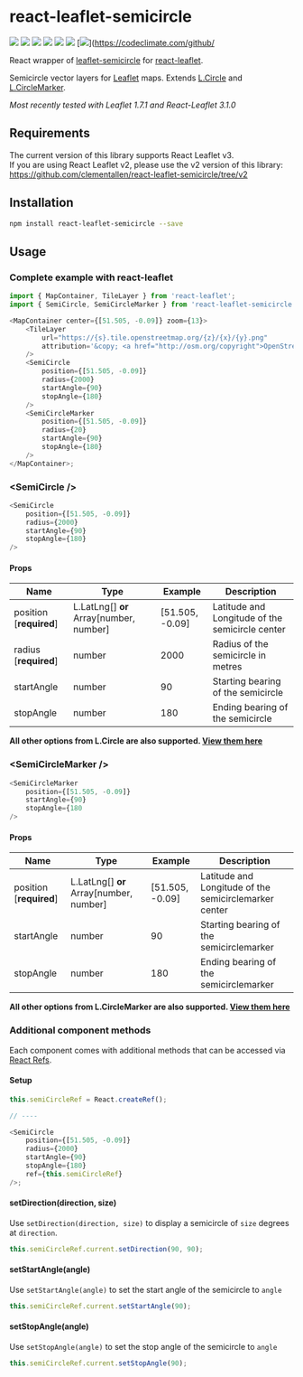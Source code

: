 # react-leaflet-semicircle

[![](https://img.shields.io/npm/v/react-leaflet-semicircle.svg?style=flat-square)](http://npmjs.com/package/react-leaflet-semicircle)
[![](https://img.shields.io/npm/dt/react-leaflet-semicircle.svg?style=flat-square)](http://npmjs.com/package/react-leaflet-semicircle)
[![](https://img.shields.io/github/license/clementallen/react-leaflet-semicircle.svg?style=flat-square)](https://github.com/clementallen/react-leaflet-semicircle)
[![](https://img.shields.io/david/clementallen/react-leaflet-semicircle.svg?style=flat-square)](https://david-dm.org/clementallen/react-leaflet-semicircle)
[![](https://img.shields.io/david/dev/clementallen/react-leaflet-semicircle.svg?style=flat-square)](https://david-dm.org/clementallen/react-leaflet-semicircle?type=dev)
[![](https://img.shields.io/codeclimate/coverage/clementallen/react-leaflet-semicircle.svg?style=flat-square)](https://codeclimate.com/github/clementallen/react-leaflet-semicircle)
[![](https://img.shields.io/codeclimate/maintainability/clementallen/react-leaflet-semicircle.svg?style=flat-square)](https://codeclimate.com/github/

React wrapper of [leaflet-semicircle](https://github.com/jieter/Leaflet-semicircle)
for [react-leaflet](https://github.com/PaulLeCam/react-leaflet).

Semicircle vector layers for [Leaflet](https://leafletjs.com) maps. Extends [L.Circle](http://leafletjs.com/reference.html#circle) and [L.CircleMarker](http://leafletjs.com/reference.html#circlemarker).

_Most recently tested with Leaflet 1.7.1 and React-Leaflet 3.1.0_

## Requirements

The current version of this library supports React Leaflet v3. <br/>
If you are using React Leaflet v2, please use the v2 version of this library: <br/>
https://github.com/clementallen/react-leaflet-semicircle/tree/v2

## Installation

```bash
npm install react-leaflet-semicircle --save
```

## Usage

### Complete example with react-leaflet

```javascript
import { MapContainer, TileLayer } from 'react-leaflet';
import { SemiCircle, SemiCircleMarker } from 'react-leaflet-semicircle';

<MapContainer center={[51.505, -0.09]} zoom={13}>
    <TileLayer
        url="https://{s}.tile.openstreetmap.org/{z}/{x}/{y}.png"
        attribution='&copy; <a href="http://osm.org/copyright">OpenStreetMap</a> contributors'
    />
    <SemiCircle
        position={[51.505, -0.09]}
        radius={2000}
        startAngle={90}
        stopAngle={180}
    />
    <SemiCircleMarker
        position={[51.505, -0.09]}
        radius={20}
        startAngle={90}
        stopAngle={180}
    />
</MapContainer>;
```

### \<SemiCircle />

```javascript
<SemiCircle
    position={[51.505, -0.09]}
    radius={2000}
    startAngle={90}
    stopAngle={180}
/>
```

#### Props

| Name                    | Type                                      | Example           | Description                                     |
| ----------------------- | ----------------------------------------- | ----------------- | ----------------------------------------------- |
| position [**required**] | L.LatLng[] **or** Array\[number, number\] | \[51.505, -0.09\] | Latitude and Longitude of the semicircle center |
| radius [**required**]   | number                                    | 2000              | Radius of the semicircle in metres              |
| startAngle              | number                                    | 90                | Starting bearing of the semicircle              |
| stopAngle               | number                                    | 180               | Ending bearing of the semicircle                |

**All other options from L.Circle are also supported. [View them here](https://leafletjs.com/reference#circle)**

### \<SemiCircleMarker />

```javascript
<SemiCircleMarker
    position={[51.505, -0.09]}
    startAngle={90}
    stopAngle={180
/>
```

#### Props

| Name                    | Type                                      | Example           | Description                                           |
| ----------------------- | ----------------------------------------- | ----------------- | ----------------------------------------------------- |
| position [**required**] | L.LatLng[] **or** Array\[number, number\] | \[51.505, -0.09\] | Latitude and Longitude of the semicirclemarker center |
| startAngle              | number                                    | 90                | Starting bearing of the semicirclemarker              |
| stopAngle               | number                                    | 180               | Ending bearing of the semicirclemarker                |

**All other options from L.CircleMarker are also supported. [View them here](https://leafletjs.com/reference#circlemarker)**

### Additional component methods

Each component comes with additional methods that can be accessed via [React Refs](https://reactjs.org/docs/refs-and-the-dom.html).

#### Setup

```javascript
this.semiCircleRef = React.createRef();

// ----

<SemiCircle
    position={[51.505, -0.09]}
    radius={2000}
    startAngle={90}
    stopAngle={180}
    ref={this.semiCircleRef}
/>;
```

#### setDirection(direction, size)

Use `setDirection(direction, size)` to display a semicircle of `size` degrees at `direction`.

```javascript
this.semiCircleRef.current.setDirection(90, 90);
```

#### setStartAngle(angle)

Use `setStartAngle(angle)` to set the start angle of the semicircle to `angle`

```javascript
this.semiCircleRef.current.setStartAngle(90);
```

#### setStopAngle(angle)

Use `setStopAngle(angle)` to set the stop angle of the semicircle to `angle`

```javascript
this.semiCircleRef.current.setStopAngle(90);
```
